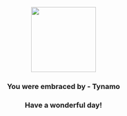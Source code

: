 <p align="center">
    <img src="https://raw.githubusercontent.com/PokeAPI/sprites/master/sprites/pokemon/602.png" width="150" height="150">
</p>
<h3 align="center">You were embraced by - <b>Tynamo</b></h3>
<h3 align="center">Have a wonderful day!</h3>
